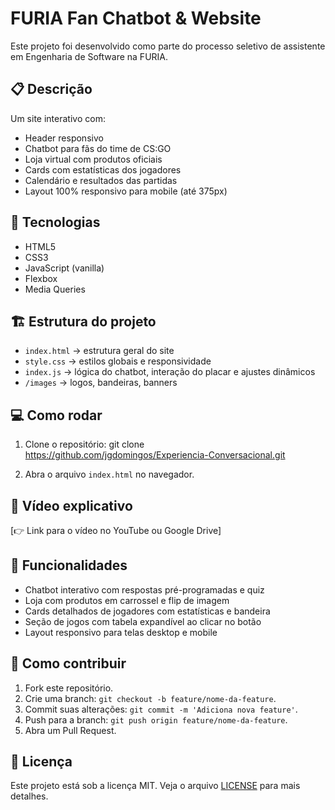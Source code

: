 # FURIA Fan Chatbot & Website

Este projeto foi desenvolvido como parte do processo seletivo de assistente em Engenharia de Software na FURIA.

## 📋 Descrição

Um site interativo com:
- Header responsivo
- Chatbot para fãs do time de CS:GO
- Loja virtual com produtos oficiais
- Cards com estatísticas dos jogadores
- Calendário e resultados das partidas
- Layout 100% responsivo para mobile (até 375px)

## 🚀 Tecnologias

- HTML5
- CSS3
- JavaScript (vanilla)
- Flexbox
- Media Queries

## 🏗 Estrutura do projeto

- `index.html` → estrutura geral do site
- `style.css` → estilos globais e responsividade
- `index.js` → lógica do chatbot, interação do placar e ajustes dinâmicos
- `/images` → logos, bandeiras, banners

## 💻 Como rodar

1. Clone o repositório:
git clone https://github.com/jgdomingos/Experiencia-Conversacional.git

2. Abra o arquivo `index.html` no navegador.

## 🎥 Vídeo explicativo

[👉 Link para o vídeo no YouTube ou Google Drive]

## 📖 Funcionalidades

- Chatbot interativo com respostas pré-programadas e quiz
- Loja com produtos em carrossel e flip de imagem
- Cards detalhados de jogadores com estatísticas e bandeira
- Seção de jogos com tabela expandível ao clicar no botão
- Layout responsivo para telas desktop e mobile

## 🔧 Como contribuir

1. Fork este repositório.
2. Crie uma branch: `git checkout -b feature/nome-da-feature`.
3. Commit suas alterações: `git commit -m 'Adiciona nova feature'`.
4. Push para a branch: `git push origin feature/nome-da-feature`.
5. Abra um Pull Request.

## 📝 Licença

Este projeto está sob a licença MIT. Veja o arquivo [LICENSE](LICENSE) para mais detalhes.
